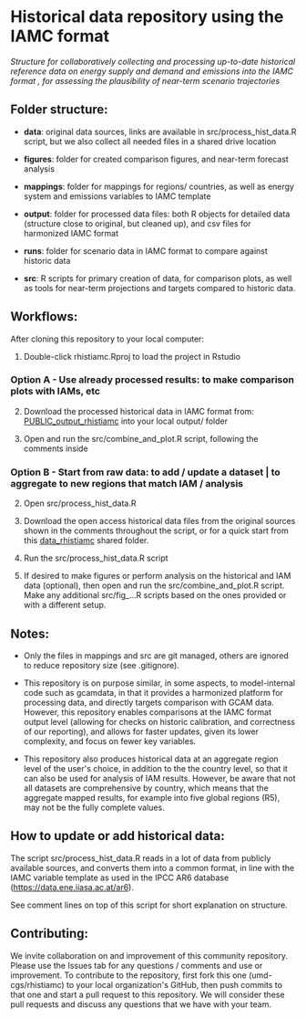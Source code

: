 # Historical data repository using the IAMC format

*Structure for collaboratively collecting and processing up-to-date historical reference data on energy supply and demand and emissions into the IAMC format  , for assessing the plausibility of near-term scenario trajectories*

## Folder structure:

- **data**: original data sources, links are available in src/process_hist_data.R script, but we also collect all needed files in a shared drive location

- **figures**: folder for created comparison figures, and near-term forecast analysis

- **mappings**: folder for mappings for regions/ countries, as well as energy system and emissions variables to IAMC template

- **output**: folder for processed data files: both R objects for detailed data (structure close to original, but cleaned up), and csv files for harmonized IAMC format

- **runs**: folder for scenario data in IAMC format to compare against historic data

- **src**: R scripts for primary creation of data, for comparison plots, as well as tools for near-term projections and targets compared to historic data.



## Workflows:

After cloning this repository to your local computer:

1. Double-click rhistiamc.Rproj to load the project in Rstudio 

### Option A - Use already processed results: to make comparison plots with IAMs, etc

2. Download the processed historical data in IAMC format from: [PUBLIC_output_rhistiamc](https://drive.google.com/open?id=117cTkVRekeu3vHYrFkH93zstpCqGxkM8&usp=drive_fs) 
into your local output/ folder

3. Open and run the src/combine_and_plot.R script, following the comments inside 

### Option B - Start from raw data: to add / update a dataset | to aggregate to new regions that match IAM / analysis 

2. Open src/process_hist_data.R

3. Download the open access historical data files from the original sources shown in the comments throughout the script, 
or for a quick start from this [data_rhistiamc](https://drive.google.com/open?id=1mGYipWX2EEYgQzcLunJbPD8vCxFknQfK&usp=drive_fs) shared folder. 

4. Run the src/process_hist_data.R script

5. If desired to make figures or perform analysis on the historical and IAM data (optional), then open and run the src/combine_and_plot.R script.
Make any additional src/fig_...R scripts based on the ones provided or with a different setup.  


## Notes: 
- Only the files in mappings and src are git managed, others are ignored to reduce repository size (see .gitignore).

- This repository is on purpose similar, in some aspects, to model-internal code such as gcamdata, in that it provides a harmonized platform for processing data, and directly targets comparison with GCAM data. However, this repository enables comparisons at the IAMC format output level (allowing for checks on historic calibration, and correctness of our reporting), and allows for faster updates, given its lower complexity, and focus on fewer key variables.

- This repository also produces historical data at an aggregate region level of the user's choice, in addition to the the country level, so that it can also be used for analysis of IAM results. However, be aware that not all datasets are comprehensive by country, which means that the aggregate mapped results, for example into five global regions (R5), may not be the fully complete values. 

## How to update or add historical data:
The script src/process_hist_data.R reads in a lot of data from publicly available sources, and converts them into a common format, in line with the IAMC variable template as used in the IPCC AR6 database (https://data.ene.iiasa.ac.at/ar6).

See comment lines on top of this script for short explanation on structure.


## Contributing:

We invite collaboration on and improvement of this community repository. Please use the Issues tab for any questions / comments and use or improvement. To contribute to the repository, first fork this one (umd-cgs/rhistiamc) to your local organization's GitHub, then push commits to that one and start a pull request to this repository. We will consider these pull requests and discuss any questions that we have with your team. 

